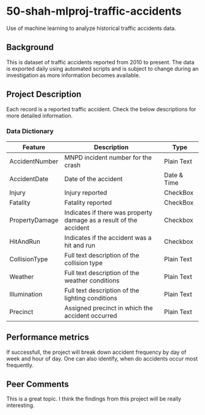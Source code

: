 # 50-shah-mlproj-traffic-accidents
Use of machine learning to analyze historical traffic accidents data.

## Background

This is dataset of traffic accidents reported from 2010 to present. The data is exported daily using automated scripts and is subject to change during an investigation as more information becomes available.

## Project Description

Each record is a reported traffic accident. Check the below descriptions for more detailed information.

### **Data Dictionary**

Feature	|	Description	|	Type
-------------	|	-------------	|	-------------
AccidentNumber	|	MNPD incident number for the crash	|	Plain Text
AccidentDate	|	Date of the accident	|	Date & Time
Injury	|	Injury reported	|	CheckBox
Fatality	|	Fatality reported	|	CheckBox
PropertyDamage	|	Indicates if there was property damage as a result of the accident	|	Checkbox
HitAndRun	|	Indicates if the accident was a hit and run	|	Checkbox
CollisionType	|	Full text description of the collision type	|	Plain Text
Weather	|	Full text description of the weather conditions	|	Plain Text
Illumination	|	Full text description of the lighting conditions	|	Plain Text
Precinct	|	Assigned precinct in which the accident occurred	|	Plain Text

## Performance metrics

If successfull, the project will break down accident frequency by day of week and hour of day. One can also identify, when do accidents occur most frequently.

## Peer Comments

This is a great topic. I think the findings from this project will be really interesting. 
